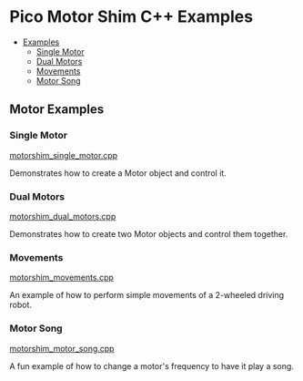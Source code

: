 # Pico Motor Shim C++ Examples <!-- omit in toc -->

- [Examples](#examples)
  - [Single Motor](#single-motor)
  - [Dual Motors](#dual-motors)
  - [Movements](#movements)
  - [Motor Song](#motor-song)


## Motor Examples

### Single Motor
[motorshim_single_motor.cpp](motorshim_single_motor.cpp)

Demonstrates how to create a Motor object and control it.


### Dual Motors
[motorshim_dual_motors.cpp](motorshim_dual_motors.cpp)

Demonstrates how to create two Motor objects and control them together.


### Movements
[motorshim_movements.cpp](motorshim_movements.cpp)

An example of how to perform simple movements of a 2-wheeled driving robot.


### Motor Song
[motorshim_motor_song.cpp](motorshim_motor_song.cpp)

A fun example of how to change a motor's frequency to have it play a song.
